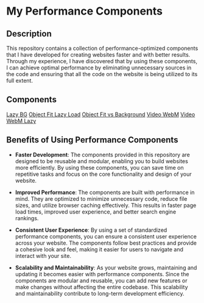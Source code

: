 # My Performance Components

## Description
This repository contains a collection of performance-optimized components that I have developed for creating websites faster and with better results. Through my experience, I have discovered that by using these components, I can achieve optimal performance by eliminating unnecessary sources in the code and ensuring that all the code on the website is being utilized to its full extent.

## Components
[Lazy BG](https://sergio-gn.github.io/performance-components/lazy-bg)
[Object Fit Lazy Load](https://sergio-gn.github.io/performance-components/object-fit/object-fit-lazy-load)
[Object Fit vs Background](https://sergio-gn.github.io/performance-components/object-fit/object-vs-background)
[Video WebM](https://sergio-gn.github.io/performance-components/video-webm/video-webm)
[Video WebM Lazy](https://sergio-gn.github.io/performance-components/video-webm/video-webm-lazy)

## Benefits of Using Performance Components

- **Faster Development**: The components provided in this repository are designed to be reusable and modular, enabling you to build websites more efficiently. By using these components, you can save time on repetitive tasks and focus on the core functionality and design of your website.

- **Improved Performance**: The components are built with performance in mind. They are optimized to minimize unnecessary code, reduce file sizes, and utilize browser caching effectively. This results in faster page load times, improved user experience, and better search engine rankings.

- **Consistent User Experience**: By using a set of standardized performance components, you can ensure a consistent user experience across your website. The components follow best practices and provide a cohesive look and feel, making it easier for users to navigate and interact with your site.

- **Scalability and Maintainability**: As your website grows, maintaining and updating it becomes easier with performance components. Since the components are modular and reusable, you can add new features or make changes without affecting the entire codebase. This scalability and maintainability contribute to long-term development efficiency.